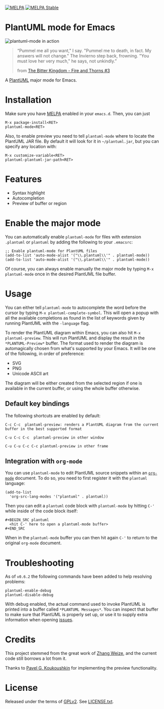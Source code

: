 [![MELPA](http://melpa.org/packages/plantuml-mode-badge.svg)](http://melpa.org/#/plantuml-mode) [![MELPA Stable](http://stable.melpa.org/packages/plantuml-mode-badge.svg)](http://stable.melpa.org/#/plantuml-mode)

# PlantUML mode for Emacs

<img src="https://raw.githubusercontent.com/skuro/plantuml-mode/master/banner.png"
 alt="plantuml-mode in action" title="Behold the beauty of text-based UML diagrams!" />

> “Pummel me all you want," I say. "Pummel me to death, in fact. My answers will not change."
> The Invierno step back, frowning. "You must love her very much," he says, not unkindly.”
>
> from [The Bitter Kingdom - Fire and Thorns #3](https://www.goodreads.com/book/show/11431896-the-bitter-kingdom)


A [PlantUML](http://plantuml.sourceforge.net/) major mode for Emacs.

# Installation

Make sure you have [MELPA](http://melpa.org/) enabled in your ``emacs.d``. Then, you can just

    M-x package-install<RET>
    plantuml-mode<RET>

Also, to enable preview you need to tell `plantuml-mode` where to locate the PlantUML JAR file. By default it will look for it in `~/plantuml.jar`, but you can specify any location with:

    M-x customize-variable<RET>
    plantuml-plantuml-jar-path<RET>

# Features

- Syntax highlight
- Autocompletion
- Preview of buffer or region

# Enable the major mode

You can automatically enable `plantuml-mode` for files with extension `.plantuml` or `plantuml` by adding the following to your `.emacsrc`:

    ;; Enable plantuml-mode for PlantUML files
    (add-to-list 'auto-mode-alist '("\\.plantuml\\'" . plantuml-mode))
    (add-to-list 'auto-mode-alist '("\\.plantuml\\'" . plantuml-mode))

Of course, you can always enable manually the major mode by typing `M-x plantuml-mode` once in the desired PlantUML file buffer.

# Usage

You can either tell `plantuml-mode` to autocomplete the word before the cursor by typing `M-x plantuml-complete-symbol`. This will open a popup with all the available completions as found in the list of keywords given by running PlantUML with the `-language` flag.

To render the PlantUML diagram within Emacs, you can also hit `M-x plantuml-preview`. This will run PlantUML and display the result in the `*PLANTUML-Preview*` buffer. The format used to render the diagram is automagically chosen from what's supported by your Emacs. It will be one of the following, in order of preference:

- SVG
- PNG
- Unicode ASCII art

The diagram will be either created from the selected region if one is available in the current buffer, or using the whole buffer otherwise.

## Default key bindings

The following shortcuts are enabled by default:

    C-c C-c  plantuml-preview: renders a PlantUML diagram from the current buffer in the best supported format

    C-u C-c C-c  plantuml-preview in other window

    C-u C-u C-c C-c plantuml-preview in other frame

## Integration with `org-mode`

You can use `plantuml-mode` to edit PlantUML source snippets within an [`org-mode`](http://orgmode.org/) document. To do so, you need to first register it with the `plantuml` language:

```
(add-to-list
  'org-src-lang-modes '("plantuml" . plantuml))
```

Then you can edit a `plantuml` code block with `plantuml-mode` by hitting `C-'` while inside of the code block itself:

```elisp
#+BEGIN_SRC plantuml
  <hit C-' here to open a plantuml-mode buffer>
#+END_SRC
```

When in the `plantuml-mode` buffer you can then hit again `C-'` to return to the original `org-mode` document.

# Troubleshooting

As of `v0.6.2` the following commands have been added to help resolving problems:

```
plantuml-enable-debug
plantuml-disable-debug
```

With debug enabled, the actual command used to invoke PlantUML is printed into a buffer called `*PLANTUML Messages*`. You can inspect that buffer to make sure that PlantUML is properly set up, or use it to supply extra information when opening [issues](https://github.com/skuro/plantuml-mode/issues).

# Credits

This project stemmed from the great work of [Zhang Weize](http://zhangweize.wordpress.com/2010/09/20/update-plantuml-mode/),
and the current code still borrows a lot from it.

Thanks to [Pavel G. Koukoushkin](https://github.com/svargellin) for implementing the preview functionality.

# License

Released under the terms of [GPLv2](http://www.gnu.org/licenses/gpl-2.0.html). See [LICENSE.txt](https://github.com/skuro/plantuml-mode/blob/master/LICENSE.txt).
